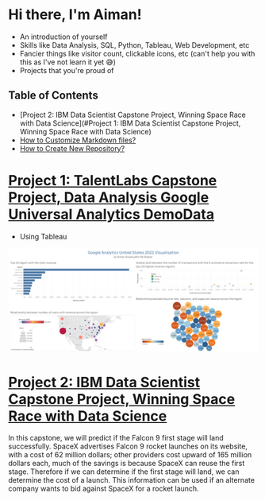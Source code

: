 # Hi there, I'm Aiman!

- An introduction of yourself
- Skills like Data Analysis, SQL, Python, Tableau, Web Development, etc
- Fancier things like visitor count, clickable icons, etc (can't help you with this as I've not learn it yet 😅)
- Projects that you're proud of


## Table of Contents
- [Project 2: IBM Data Scientist Capstone Project, Winning Space Race with Data Science](#Project 1: IBM Data Scientist Capstone Project, Winning Space Race with Data Science)
- [How to Customize Markdown files?](#how-to-customize-markdown-files)
- [How to Create New Repository?](#how-to-create-new-repository)

# [Project 1: TalentLabs Capstone Project, Data Analysis Google Universal Analytics DemoData]([https://github.com/aiman-aisa/TalentLabs-Capstone-Project---Data-Analysis-Project-with-Google-Universal-Analytics-Demo-Data](https://github.com/aiman-aisa/TalentLabs-Foundation-Certificate-in-Data-Analytics/tree/main/3.%20Capstone%20Project))
- Using Tableau

![](https://github.com/aiman-aisa/Aiman_Portfolio/blob/main/images/Dashboard%201.png)

# [Project 2: IBM Data Scientist Capstone Project, Winning Space Race with Data Science](https://github.com/aiman-aisa/IBM-Data-Scientist-Applied-Data-Science-Capstone-Project)
In this capstone, we will predict if the Falcon 9 first stage will land successfully. SpaceX advertises Falcon 9 rocket launches on its website, with a cost of 62 million dollars; other providers cost upward of 165 million dollars each, much of the savings is because SpaceX can reuse the first stage. Therefore if we can determine if the first stage will land, we can determine the cost of a launch. This information can be used if an alternate company wants to bid against SpaceX for a rocket launch.
